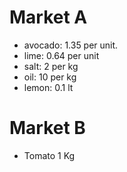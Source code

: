 # Market A
* avocado: 1.35 per unit.
* lime: 0.64 per unit
* salt: 2 per kg
* oil: 10 per kg
* lemon: 0.1 lt
# Market B
* Tomato 1 Kg
